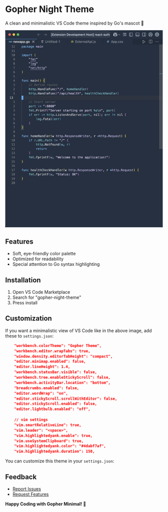 # Gopher Night Theme

A clean and minimalistic VS Code theme inspired by Go's mascot 🥏

![Theme Preview](/images/theme-preview.png)

## Features

- Soft, eye-friendly color palette
- Optimized for readability
- Special attention to Go syntax highlighting

## Installation

1. Open VS Code Marketplace
2. Search for "gopher-night-theme" 
4. Press install

## Customization

If you want a minimalistic view of VS Code like in the above image, add these to `settings.json`:

```json
    "workbench.colorTheme": "Gopher Theme",
    "workbench.editor.wrapTabs": true,
    "window.density.editorTabHeight": "compact",
    "editor.minimap.enabled": false,
    "editor.lineHeight": 1.4,
    "workbench.statusBar.visible": false,
    "workbench.tree.enableStickyScroll": false,
    "workbench.activityBar.location": "bottom",
    "breadcrumbs.enabled": false,
    "editor.wordWrap": "on",
    "editor.stickyScroll.scrollWithEditor": false,
    "editor.stickyScroll.enabled": false,
    "editor.lightbulb.enabled": "off",
    
    // vim settings
    "vim.smartRelativeLine": true,
    "vim.leader": "<space>",
    "vim.highlightedyank.enable": true,
    "vim.useSystemClipboard": true,
    "vim.highlightedyank.color": "#4dabf7af",
    "vim.highlightedyank.duration": 150,

```

You can customize this theme in your `settings.json`:

## Feedback

- [Report Issues](https://github.com/yourusername/gopher-minimal/issues)
- [Request Features](https://github.com/yourusername/gopher-minimal/issues)

**Happy Coding with Gopher Minimal! 🥏**
